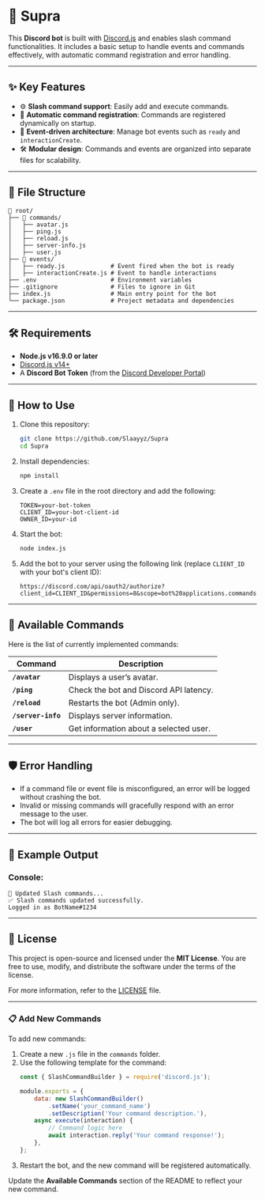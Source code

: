 # 🤖 Supra

This **Discord bot** is built with [Discord.js](https://discord.js.org/) and enables slash command functionalities. It includes a basic setup to handle events and commands effectively, with automatic command registration and error handling.

---

## ✨ **Key Features**
- ⚙️ **Slash command support**: Easily add and execute commands.
- 🔄 **Automatic command registration**: Commands are registered dynamically on startup.
- 🔔 **Event-driven architecture**: Manage bot events such as `ready` and `interactionCreate`.
- 🛠️ **Modular design**: Commands and events are organized into separate files for scalability.

---

## 📁 **File Structure**
```plaintext
📂 root/
├── 📂 commands/
│   ├── avatar.js
│   ├── ping.js
│   ├── reload.js
│   ├── server-info.js
│   ├── user.js
├── 📂 events/
│   ├── ready.js             # Event fired when the bot is ready
│   ├── interactionCreate.js # Event to handle interactions
├── .env                     # Environment variables
├── .gitignore               # Files to ignore in Git
├── index.js                 # Main entry point for the bot
└── package.json             # Project metadata and dependencies
```

---

## 🛠️ **Requirements**
- **Node.js v16.9.0 or later**
- [Discord.js v14+](https://discord.js.org/#/)
- A **Discord Bot Token** (from the [Discord Developer Portal](https://discord.com/developers/applications))

---

## 🚀 **How to Use**
1. Clone this repository:
   ```bash
   git clone https://github.com/Slaayyz/Supra
   cd Supra
   ```

2. Install dependencies:
   ```bash
   npm install
   ```

3. Create a `.env` file in the root directory and add the following:
   ```plaintext
   TOKEN=your-bot-token
   CLIENT_ID=your-bot-client-id
   OWNER_ID=your-id
   ```

4. Start the bot:
   ```bash
   node index.js
   ```

5. Add the bot to your server using the following link (replace `CLIENT_ID` with your bot's client ID):
   ```plaintext
   https://discord.com/api/oauth2/authorize?client_id=CLIENT_ID&permissions=8&scope=bot%20applications.commands
   ```

---

## 📜 **Available Commands**
Here is the list of currently implemented commands:

| Command       | Description                            |
|---------------|----------------------------------------|
| **`/avatar`**   | Displays a user’s avatar. |
| **`/ping`**   | Check the bot and Discord API latency. |
| **`/reload`** | Restarts the bot (Admin only).  |
| **`/server-info`** | Displays server information.  |
| **`/user`** | Get information about a selected user.  |

---

## 🛡️ **Error Handling**
- If a command file or event file is misconfigured, an error will be logged without crashing the bot.
- Invalid or missing commands will gracefully respond with an error message to the user.
- The bot will log all errors for easier debugging.

---

## 📝 **Example Output**
### Console:
```plaintext
🔄 Updated Slash commands...
✅ Slash commands updated successfully.
Logged in as BotName#1234
```

---

## 📜 **License**
This project is open-source and licensed under the **MIT License**. You are free to use, modify, and distribute the software under the terms of the license.

For more information, refer to the [LICENSE](./LICENSE) file.

---

### 📋 **Add New Commands**
To add new commands:
1. Create a new `.js` file in the `commands` folder.
2. Use the following template for the command:
   ```javascript
   const { SlashCommandBuilder } = require('discord.js');

   module.exports = {
       data: new SlashCommandBuilder()
           .setName('your_command_name')
           .setDescription('Your command description.'),
       async execute(interaction) {
           // Command logic here
           await interaction.reply('Your command response!');
       },
   };
   ```
3. Restart the bot, and the new command will be registered automatically.

Update the **Available Commands** section of the README to reflect your new command.